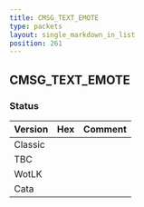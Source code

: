 ```yaml
---
title: CMSG_TEXT_EMOTE
type: packets
layout: single_markdown_in_list
position: 261
---
```


## CMSG_TEXT_EMOTE

### Status

Version | Hex | Comment
---------- | ---------- | ---------- 
Classic |  |  
TBC |  |  
WotLK |  |  
Cata |  |  
